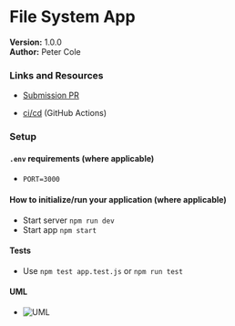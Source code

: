 # File System App
<!-- # LAB - Class 16 -->
__Version:__ 1.0.0  
__Author:__ Peter Cole

### Links and Resources

- [Submission PR](https://github.com/petercole-401-advanced-javascript/file-system/pull/2)
<!-- - [Swagger Docs]() -->
- [ci/cd](../master/.github/workflows/nodejs.yml) (GitHub Actions)
<!-- - [Back-end Server URL](http://xyz.com) (when applicable) -->
<!-- - [Front-end Application](http://xyz.com) (when applicable) -->

### Setup

#### `.env` requirements (where applicable)

- `PORT=3000`

#### How to initialize/run your application (where applicable)

- Start server `npm run dev`
- Start app `npm start`

#### Tests

- Use `npm test app.test.js` or `npm run test`
<!-- - Any tests of note?
  - Functional server and category additions -->
<!-- - Describe any tests that you did not complete, skipped, etc
  - ... -->

#### UML
<!-- Link to an image of the UML for your application and response to events -->
- ![UML](../master/assets/file-system-UML.jpg)
<!-- UML from class -->

